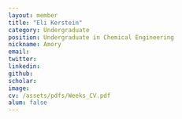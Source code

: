 ```yaml
---
layout: member
title: "Eli Kerstein"
category: Undergraduate 
position: Undergraduate in Chemical Engineering
nickname: Amory
email:
twitter: 
linkedin:
github:
scholar:
image:
cv: /assets/pdfs/Weeks_CV.pdf
alum: false
---
```


